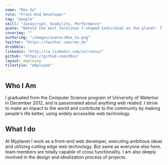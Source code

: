 ```yaml
---
name: "Rex Su"
role: "Front-End Developer"
tag: "people"
skill: "Javascript, Usability, Performance"
quote: "Behold the most ferocious T-shaped individual on the planet: T-Rex."
coverimg: ""
authorimg: "/images/avatar/Rex_Su.png"
twitter: "https://twitter.com/rex_ds"
dribbble:
linkedin: "http://ca.linkedin.com/in/rexsu/"
github: "https://github.com/d9su"
layout: employee
tilestyle: "employee"
---
```


## Who I Am

I graduated from the Computer Science program of University of Waterloo in December 2012, and is passionated about anything web related. I strive to make an impact to the world and contribute to the community by making people's life better, using widely accessible web technology.

## What I do

At Myplanet I work as a front-end web developer, executing ambitious ideas and utilizing cutting edge web technology. But same as everyone else here, team members are totally capable of cross functionality. I am also deeply involved in the design and idealization process of projects.
